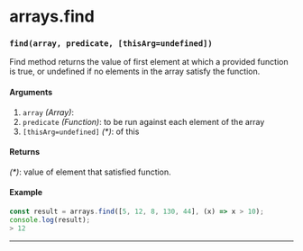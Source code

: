 # arrays.find

<!-- div class="doc-container" -->

<!-- div -->


<!-- div -->

<h3 id="findarray-predicate-thisargundefined"><code>find(array, predicate, [thisArg=undefined])</code></h3>

Find method returns the value of first element at which a provided function is true,
or undefined if no elements in the array satisfy the function.

#### Arguments
1. `array` *(Array)*:
2. `predicate` *(Function)*: to be run against each element of the array
3. `[thisArg=undefined]` *(&#42;)*: of this

#### Returns
*(&#42;)*: value of element that satisfied function.

#### Example
```js
const result = arrays.find([5, 12, 8, 130, 44], (x) => x > 10);
console.log(result);
> 12
```
---

<!-- /div -->

<!-- /div -->

<!-- /div -->
